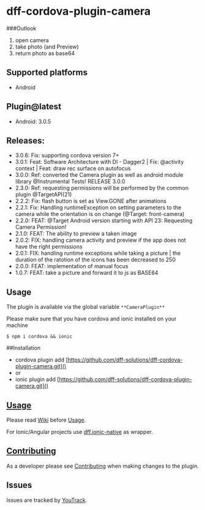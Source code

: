 # dff-cordova-plugin-camera

###Outlook
1. open camera
2. take photo (and Preview)
3. return photo as base64


## Supported platforms

- Android 

## Plugin@latest

- Android: 3.0.5

## Releases:
- 3.0.6: Fix: supporting cordova version 7+
- 3.0.1: Feat: Software Architecture with DI - Dagger2 | Fix: @activity context | Feat: draw rec surface on autofocus
- 3.0.0: Ref: converted the Camera plugin as well as android module library @Instrumental Tests! RELEASE 3.0.0
- 2.3.0: Ref: requesting permissions will be performed by the common plugin @TargetAPI(21)
- 2.2.2: Fix: flash button is set as View.GONE after animations
- 2.2.1: Fix: Handling runtimeException on setting parameters to the camera while the orientation is on change (@Target: front-camera)
- 2.2.0: FEAT: @Target Android version starting with API 23: Requesting Camera Permission!
- 2.1.0: FEAT: The ability to preview a taken image
- 2.0.2: FIX: handling camera activity and preview if the app does not have the right permissions
- 2.0.1: FIX: handling runtime exceptions while taking a picture | the duration of the ratotion of the icons has been decreased to 250
- 2.0.0: FEAT: implementation of manual focus
- 1.0.7: FEAT: take a picture and forward it to js as BASE64

## Usage

The plugin is available via the global variable `**CameraPlugin**`

Please make sure that you have cordova and ionic installed on your machine

```ssh
$ npm i cordova && ionic
```

##Installation

- cordova plugin add [https://github.com/dff-solutions/dff-cordova-plugin-camera.git]()
- or
- ionic plugin add [https://github.com/dff-solutions/dff-cordova-plugin-camera.git]()

## [Usage](./docs/USAGE.md)

Please read [Wiki](https://github.com/dff-solutions/dff-cordova-plugin-camera/wiki)
before [Usage](./docs/USAGE.md).

For Ionic/Angular projects use [dff.ionic-native](https://github.com/dff-solutions/dff.ionic-native)
as wrapper.

## [Contributing](./docs/CONTRIBUTING.md)

As a developer please see [Contributing](./docs/CONTRIBUTING.md)
when making changes to the plugin.

## Issues

Issues are tracked by [YouTrack](https://dff.myjetbrains.com/youtrack/issues/DCP?q=plugin:Camera%20).
